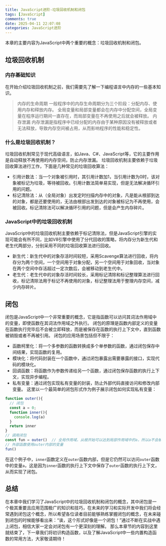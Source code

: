 ```yaml
---
title: JavaScript进阶-垃圾回收机制和闭包
tags: [JavaScript]
comments: true
date: 2025-04-11 22:07:08
categories: JavaScript进阶
---
```


本章的主要内容为JavaScript中两个重要的概念：垃圾回收机制和闭包。

<!--  more -->

## 垃圾回收机制

### 内存基础知识
在开始介绍垃圾回收机制之前，我们需要先了解一下编程语言中内存的一些基本知识。
>内存的生命周期
一般程序中的内存生命周期分为三个阶段：分配内存、使用内存和释放内存。
全局变量和局部变量都会在内存中分配空间，全局变量在程序运行期间一直存在，而局部变量在不再使用之后就会被释放。
>内存泄漏
内存泄漏是指程序中已经分配的内存由于某种原因没有被释放或者无法释放，导致内存空间被占用，从而影响程序的性能和稳定性。

### 什么是垃圾回收机制？
垃圾回收机制常见于现代高级语言，如Java、C#、JavaScript等，它的主要作用是自动释放不再使用的内存空间，防止内存泄漏。
垃圾回收机制主要依赖于垃圾回收算法进行工作，下面是几种常见的垃圾回收算法：
- 引用计数法：当一个对象被引用时，其引用计数加1，当引用计数为0时，该对象被标记为垃圾，等待被回收。引用计数法简单易实现，但是无法解决循环引用的问题。
- 标记清除法：从（全局对象）出发定时扫描内存中的对象，凡是能从根部到达的对象，都是还要使用的，无法由根部出发到达的对象被标记为不再使用，会被回收。标记清除法可以解决循环引用的问题，但是会产生内存碎片。

### JavaScript中的垃圾回收机制
JavaScript中的垃圾回收机制主要依赖于标记清除法，但是JavaScript引擎的实现可能会有所不同，比如V8引擎中使用了分代回收的策略，将内存分为新生代和老生代两部分，分别采用不同的垃圾回收算法进行回收。
- 新生代：新生代中的对象存活时间较短，采用Scavenge算法进行回收，将内存分为两个空间，一个空间用于对象分配，另一个空间用于对象回收，当对象在两个空间中存活超过一定次数后，会被移动到老生代中。
- 老生代：老生代中的对象存活时间较长，采用标记清除和标记整理算法进行回收，标记清除法用于标记不再使用的对象，标记整理法用于整理内存空间，减少内存碎片。

## 闭包
闭包是JavaScript中一个非常重要的概念，它是指函数可以访问其词法作用域中的变量，即使函数在其词法作用域之外执行。
闭包的原理是函数内部定义的变量在函数执行完毕后不会被立即释放，而是被保存在函数的执行上下文中，直到函数被销毁或者不再被引用。
闭包的应用场景包括但不限于：
- 函数柯里化：将一个多参数的函数转换成多个单参数的函数，通过闭包保存中间结果，实现函数的复用。
- 模块化：将代码封装在一个函数中，通过闭包暴露出需要暴露的接口，实现代码的模块化。
- 回调函数：将函数作为参数传递给另一个函数，通过闭包保存函数的执行上下文，实现异步编程。
- 私有变量：通过闭包实现私有变量的封装，防止外部代码直接访问和修改内部变量。
这里以一个最简单的闭包形式作为例子展示闭包如何实现私有变量：
```javascript
function outer(){
  // 闭包
  const a = 0;
  function inner(){
    console.log(a)
  }
  return inner
}
// 调用闭包
const fun = outer()  // 全局作用域，从根开始可以达到局部作用域中的a，所以a不会被清除
// 外部函数使用outer内部的变量
fun()
```
在这个例子中，`inner`函数定义在`outer`函数内部，但是它仍然可以访问`outer`函数中的变量`a`，这是因为`inner`函数的执行上下文中保存了`outer`函数的执行上下文，从而实现了闭包。

## 总结
在本章中我们学习了JavaScript中的垃圾回收机制和闭包的概念，其中闭包是一个极其重要且应用范围极广的知识和技巧，在未来的学习和实际开发中我们将会经常遇到闭包这个概念，所以希望各位读者目前能够熟练掌握闭包的概念，在未来碰到闭包的时候能够看出来：“诶，这个形式好像是一个闭包！”通过不断在实战中遇上闭包，相信大家一定会对闭包有一个更深刻的理解。
那么本章节的内容到这里就结束了，下一章我们将初识构造函数，以及了解JavaScript中一些内置构造函数的常用方法，大家敬请期待！